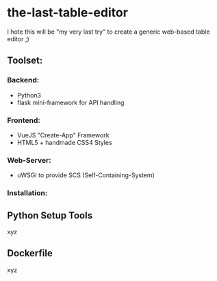 # the-last-table-editor
I hote this will be "my very last try" to create a generic web-based table editor ;)

## Toolset:
### Backend:
- Python3  
- flask mini-framework for API handling
### Frontend:
- VueJS "Create-App" Framework
- HTML5 + handmade CSS4 Styles
### Web-Server:
- uWSGI to provide SCS (Self-Containing-System)

### Installation:
## Python Setup Tools
xyz
## Dockerfile
xyz
